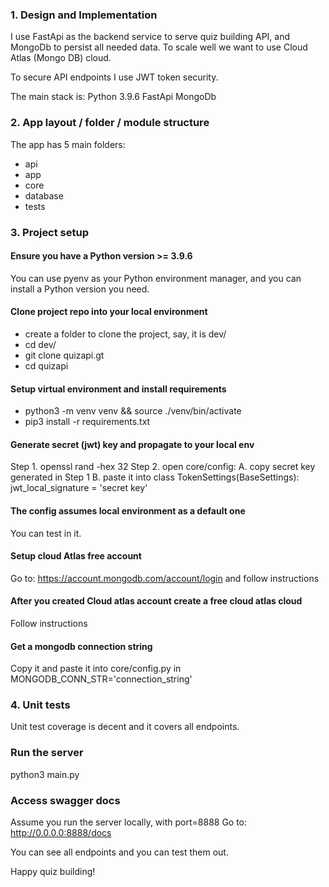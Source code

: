 ### 1. Design and Implementation

I use FastApi as the backend service to serve quiz building API, and MongoDb to persist
all needed data. To scale well we want to use Cloud Atlas (Mongo DB) cloud. 

To secure API endpoints I use JWT token security.

The main stack is:
Python 3.9.6
FastApi
MongoDb

### 2. App layout / folder / module structure

The app has 5 main folders:

- api
- app
- core
- database
- tests

### 3. Project setup
#### Ensure you have a Python version >= 3.9.6 
You can use pyenv as your Python environment manager, and you
can install a Python version you need.

#### Clone project repo into your local environment
- create a folder to clone the project, say, it is dev/
- cd dev/
- git clone quizapi.gt
- cd quizapi

#### Setup virtual environment and install requirements
- python3 -m venv venv && source ./venv/bin/activate
- pip3 install -r requirements.txt

#### Generate secret (jwt) key and propagate to your local env
Step 1. openssl rand -hex 32 
Step 2. open core/config: 
    A. copy secret key generated in Step 1
    B. paste it into
        class TokenSettings(BaseSettings):
            jwt_local_signature = 'secret key'

#### The config assumes local environment as a default one
You can test in it.

#### Setup cloud Atlas free account
Go to: https://account.mongodb.com/account/login and follow instructions

#### After you created Cloud atlas account create a free cloud atlas cloud
Follow instructions

#### Get a mongodb connection string
Copy it and paste it into core/config.py in MONGODB_CONN_STR='connection_string'

### 4. Unit tests
Unit test coverage is decent and it covers all endpoints.

### Run the server
python3 main.py

### Access swagger docs
Assume you run the server locally, with port=8888
Go to: http://0.0.0.0:8888/docs

You can see all endpoints and you can test them out.

Happy quiz building!